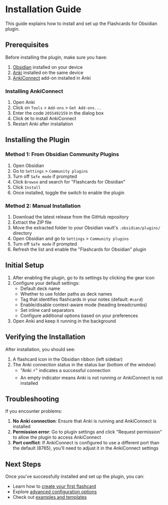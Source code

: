 # Installation Guide

This guide explains how to install and set up the Flashcards for Obsidian plugin.

## Prerequisites

Before installing the plugin, make sure you have:

1. [Obsidian](https://obsidian.md/) installed on your device
2. [Anki](https://apps.ankiweb.net/) installed on the same device
3. [AnkiConnect](https://ankiweb.net/shared/info/2055492159) add-on installed in Anki

### Installing AnkiConnect

1. Open Anki
2. Click on `Tools` > `Add-ons` > `Get Add-ons...`
3. Enter the code `2055492159` in the dialog box
4. Click `OK` to install AnkiConnect
5. Restart Anki after installation

## Installing the Plugin

### Method 1: From Obsidian Community Plugins

1. Open Obsidian
2. Go to `Settings` > `Community plugins`
3. Turn off `Safe mode` if prompted
4. Click `Browse` and search for "Flashcards for Obsidian"
5. Click `Install`
6. Once installed, toggle the switch to enable the plugin

### Method 2: Manual Installation

1. Download the latest release from the GitHub repository
2. Extract the ZIP file
3. Move the extracted folder to your Obsidian vault's `.obsidian/plugins/` directory
4. Open Obsidian and go to `Settings` > `Community plugins`
5. Turn off `Safe mode` if prompted
6. Refresh the list and enable the "Flashcards for Obsidian" plugin

## Initial Setup

1. After enabling the plugin, go to its settings by clicking the gear icon
2. Configure your default settings:
   - Default deck name
   - Whether to use folder paths as deck names
   - Tag that identifies flashcards in your notes (default: `#card`)
   - Enable/disable context-aware mode (heading breadcrumbs)
   - Set inline card separators
   - Configure additional options based on your preferences
3. Open Anki and keep it running in the background

## Verifying the Installation

After installation, you should see:

1. A flashcard icon in the Obsidian ribbon (left sidebar)
2. The Anki connection status in the status bar (bottom of the window)
   - "Anki ⚡️" indicates a successful connection
   - An empty indicator means Anki is not running or AnkiConnect is not installed

## Troubleshooting

If you encounter problems:

1. **No Anki connection**: Ensure that Anki is running and AnkiConnect is installed
2. **Permission error**: Go to plugin settings and click "Request permission" to allow the plugin to access AnkiConnect
3. **Port conflict**: If AnkiConnect is configured to use a different port than the default (8765), you'll need to adjust it in the AnkiConnect settings

## Next Steps

Once you've successfully installed and set up the plugin, you can:

- Learn how to [create your first flashcard](./creating-cards.md)
- Explore [advanced configuration options](./configuration.md)
- Check out [examples and templates](./examples.md) 